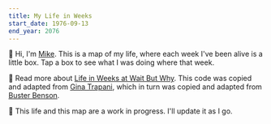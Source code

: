 ```yaml
---
title: My Life in Weeks
start_date: 1976-09-13
end_year: 2076
---
```


👋 Hi, I'm [Mike](https://michaelwebb.name). This is a map of my life, where each week I've been alive is a little box. Tap a box to see what I was doing where that week.

📍 Read more about [Life in Weeks at Wait But Why](https://waitbutwhy.com/2014/05/life-weeks.html). This code was copied and adapted from [Gina Trapani](https://github.com/ginatrapani/life-in-weeks), which in turn was copied and adapted from [Buster Benson](https://busterbenson.com/life-in-weeks).

🌱 This life and this map are a work in progress. I'll update it as I go.
